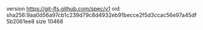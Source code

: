 version https://git-lfs.github.com/spec/v1
oid sha256:9aa0d56a97cb1c239d79c8d4932eb91becce2f5d3ccac56e97a45df5b2061ee8
size 10468
